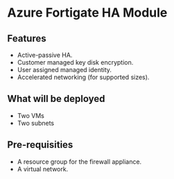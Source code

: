 # Azure Fortigate HA Module

## Features

* Active-passive HA.
* Customer managed key disk encryption.
* User assigned managed identity.
* Accelerated networking (for supported sizes).

## What will be deployed

* Two VMs
* Two subnets

## Pre-requisities

* A resource group for the firewall appliance.
* A virtual network.
